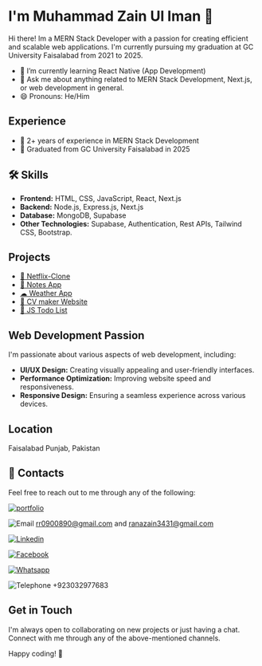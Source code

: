 # I'm Muhammad Zain Ul Iman 👋  

Hi there! Im a MERN Stack Developer with a passion for creating efficient and scalable web applications. I'm currently pursuing my graduation at GC University Faisalabad from 2021 to 2025.

- 🌱 I’m currently learning React Native (App Development)
- 💬 Ask me about anything related to MERN Stack Development, Next.js, or web development in general.
- 😄 Pronouns: He/Him

## Experience
- 💼 2+ years of experience in MERN Stack Development
- 🚀 Graduated from GC University Faisalabad in 2025

## 🛠 Skills
- **Frontend:** HTML, CSS, JavaScript, React, Next.js
- **Backend:** Node.js, Express.js, Next.js
- **Database:** MongoDB, Supabase
- **Other Technologies:** Supabase, Authentication, Rest APIs, Tailwind CSS, Bootstrap.

## Projects
- [🍿 Netflix-Clone](https://mrzain-netflix.vercel.app/sign-in)
- [📝 Notes App](https://mrzain-nextjs-notes-app.vercel.app)
- [☁ Weather App](https://mrzain-weatherapp.netlify.app)
- [🤳 CV maker Website](https://mrzain-cvmaker.netlify.app)
- [📒 JS Todo List](https://mrzain-todo.netlify.app)

## Web Development Passion
  I'm passionate about various aspects of web development, including:
  - **UI/UX Design:** Creating visually appealing and user-friendly interfaces.
  - **Performance Optimization:** Improving website speed and responsiveness.
  - **Responsive Design:** Ensuring a seamless experience across various devices.

## Location
Faisalabad Punjab, Pakistan

## 🔗 Contacts
Feel free to reach out to me through any of the following:

[![portfolio](https://img.shields.io/badge/my_portfolio-slay?style=for-the-badge&logo=ko-fi&logoColor=white)](https://mrzain.netlify.app/)

![Email](https://img.shields.io/badge/-white?style=for-the-badge&logo=gmail&logoColor=red)  rr0900890@gmail.com and ranazain3431@gmail.com


[![Linkedin](https://img.shields.io/badge/linkedin-0A66C2?style=for-the-badge&logo=linkedin&logoColor=white)](https://www.linkedin.com/in/mr-zain-34457b259)


[![Facebook](https://img.shields.io/badge/facebook-blue?style=for-the-badge&logo=facebook&logoColor=white)](https://www.facebook.com/profile.php?id=100074734494279)


[![Whatsapp](https://img.shields.io/badge/whatsapp-lightgreen?style=for-the-badge&logo=whatsapp&logoColor=white)](https://wa.me/923032977683)


![Telephone](https://img.shields.io/badge/Tel-lightgreen?style=for-the-badge&logo=phone&logoColor=white)  +923032977683


## Get in Touch
I'm always open to collaborating on new projects or just having a chat. Connect with me through any of the above-mentioned channels.

Happy coding! 🚀
